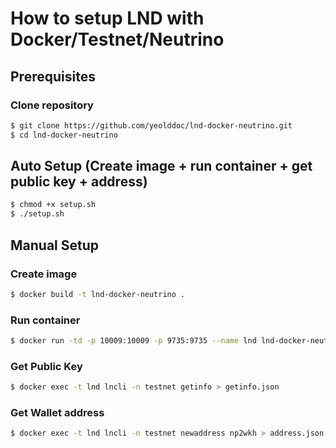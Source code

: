 
# How to setup LND with Docker/Testnet/Neutrino

## Prerequisites

### Clone repository
```bash
$ git clone https://github.com/yeolddoc/lnd-docker-neutrino.git
$ cd lnd-docker-neutrino
```


## Auto Setup (Create image + run container + get public key + address)
```bash
$ chmod +x setup.sh
$ ./setup.sh
```

## Manual Setup

### Create image
```bash
$ docker build -t lnd-docker-neutrino .
```

### Run container
```bash
$ docker run -td -p 10009:10009 -p 9735:9735 --name lnd lnd-docker-neutrino
```

### Get Public Key
```bash
$ docker exec -t lnd lncli -n testnet getinfo > getinfo.json
```

### Get Wallet address
```bash
$ docker exec -t lnd lncli -n testnet newaddress np2wkh > address.json
```

